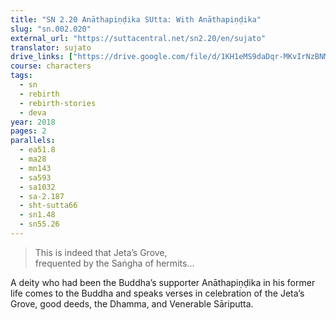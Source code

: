 ```yaml
---
title: "SN 2.20 Anāthapiṇḍika SUtta: With Anāthapiṇḍika"
slug: "sn.002.020"
external_url: "https://suttacentral.net/sn2.20/en/sujato"
translator: sujato
drive_links: ["https://drive.google.com/file/d/1KH1eMS9daDqr-MKvIrNzBNMDQxDPZP0T/view?usp=drivesdk"]
course: characters
tags:
  - sn
  - rebirth
  - rebirth-stories
  - deva
year: 2018
pages: 2
parallels:
  - ea51.8
  - ma28
  - mn143
  - sa593
  - sa1032
  - sa-2.187
  - sht-sutta66
  - sn1.48
  - sn55.26
---
```


> This is indeed that Jeta’s Grove,  
frequented by the Saṅgha of hermits...

A deity who had been the Buddha’s supporter Anāthapiṇḍika in his former life comes to the Buddha and speaks verses in celebration of the Jeta’s Grove, good deeds, the Dhamma, and Venerable Sāriputta.

